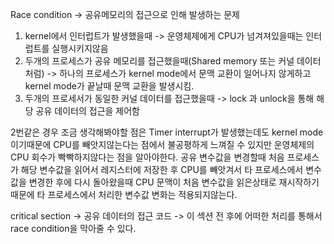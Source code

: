 Race condition
-> 공유메모리의 접근으로 인해 발생하는 문제

1. kernel에서 인터럽트가 발생했을때 -> 운영체제에게 CPU가 넘겨져있을때는 인터럽트를 실행시키지않음
2. 두개의 프로세스가 공유 메모리를 접근했을때(Shared memory 또는 커널 데이터 처럼) -> 하나의 프로세스가 kernel mode에서
문맥 교환이 일어나지 않게하고 kernel mode가 끝날때 문맥 교환을 발생시킴. 
3. 두개의 프로세서가 동일한 커널 데이터를 접근했을때 -> lock 과 unlock을 통해 해당 공유 데이터의 접근을 제어함

2번같은 경우 조금 생각해봐야할 점은 Timer interrupt가 발생했는데도 kernel mode이기때문에 CPU를 빼앗지않는다는 점에서
불공평하게 느껴질 수 있지만 운영체제의 CPU 회수가 빡빡하지않다는 점을 알아야한다.
공유 변수값을 변경할때 처음 프로세스가 해당 변수값을 읽어서 레지스터에 저장한 후 CPU를 빼앗겨서 타 프로세스에서 변수 값을 변경한 후에
다시 돌아왔을때 CPU 문맥이 처음 변수값을 읽은상태로 재시작하기때문에 타 프로세스에서 처리한 변수값 변화는 적용되지않는다.

critical section -> 공유 데이터의 접근 코드
-> 이 섹션 전 후에 어떠한 처리를 통해서 race condition을 막아줄 수 있다.
